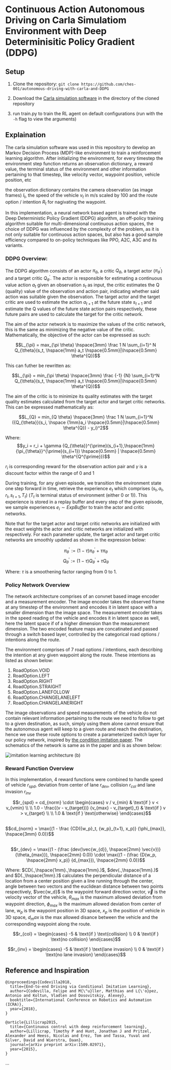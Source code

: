 # Continuous Action Autonomous Driving on Carla Simulatiom Environment with Deep Determinisitic Policy Gradient (DDPG)

## Setup
1. Clone the repository: `git clone https://github.com/ches-001/autonomous-driving-with-carla-and-DDPG`

2. Download the [Carla simulation software](https://tiny.carla.org/carla-0-9-8-linux) in the directory of the cloned repository

3. run train.py to train the RL agent on default configurations (run with the `-h` flag to view the arguments)

## Explaination
The carla simulation software was used in this repository to develop an Markov Decision Process (MDP)-like environment to train a reinforcement learning algorithm. After initializing the environment, for every timestep the environment step function returns an observation dictionary, a reward value, the terminal status of the environment and other information pertaining to that timestep, like velocity vector, waypoint position, vehicle position, etc

the observation dictionary contains the camera observation (as image frames) $I_t$, the speed of the vehicle $v_t$ in m/s scaled by 100 and the route option / intention $R_t$ for nagivating the waypoint.

In this implementation, a neural network based agent is trained with the Deep Deterministic Policy Gradient (DDPG) algorithm, an off-policy training algorithm suitable for multi-dimensional continuous action spaces, the choice of DDPG was influenced by the complexity of the problem, as it is not only suitable for continuous action spaces, but also has a good sample efficiency compared to on-policy techniques like PPO, A2C, A3C and its variants.

### DDPG Overview:
The DDPG algorithm consists of an actor $\pi_{\theta}$, a critic $Q_{\theta}$, a target actor (${\pi_{\theta}}^{\prime}$) and a target critic ${Q_{\theta}}^{\prime}$. The actor is responsible for estimating a continuous value action $a_t$ given an observation $s_t$ as input, the critic estimates the Q (quality) value of the observation and action pair, indicating whether said action was suitable given the observation. The target actor and the target critic are used to estimate the action $a_{t+1}$ at the future state $s_{t+1}$ and estimate the Q values of the future state action pairs respectively, these future pairs are used to calculate the target for the critic network.

The aim of the actor network is to maximize the values of the critic network, this is the same as minimizing the negative value of the critic. Mathematically, the objective of the actor can be expressed as such:

$$L_{\pi} = max_{\pi \theta} \hspace{3mm} \frac 1 N \sum_{i=1}^ N Q_{\theta}(s_t, \hspace{1mm} a_t \hspace{0.5mm}|\hspace{0.5mm} \theta^{Q})$$

This can futher be rewritten as:

$$L_{\pi} = min_{\pi \theta} \hspace{3mm} \frac {-1} {N} \sum_{i=1}^N Q_{\theta}(s_t, \hspace{1mm} a_t \hspace{0.5mm}|\hspace{0.5mm} \theta^{Q})$$

The aim of the critic is to minimize its quality estimates with the target quality estimates calculated from the target actor and target critic networks. This can be expressed mathematically as:

$$L_{Q} = min_{Q \theta} \hspace{3mm} \frac 1 N \sum_{i=1}^N ({Q_{\theta}}(s_i, \hspace {1mm}a_i \hspace{0.5mm}|\hspace{0.5mm} \theta^{Q}) - y_i)^2$$

Where: 
$$y_i = r_i + \gamma {Q_{\theta}}^{\prime}(s_{i+1},\hspace{1mm} {\pi_{\theta}}^{\prime}(s_{i+1})  \hspace{0.5mm} | \hspace{0.5mm} \theta^{Q^{\prime}})$$

$r_i$ is corresponding reward for the observation action pair and $\gamma$ is a discount factor within the range of 0 and 1


During training, for any given episode, we transition the environment state one step forward in time, retrieve the experience $e_t$ which comprises $(s_t, a_t, r_t, s_{t+1}, T_t)$ ($T_t$ is terminal status of environment (either 0 or 1)). This experience is stored in a replay buffer and every step of the given episode, we sample experiences $e_i \sim ExpBuffer$ to train the actor and critic networks.

Note that for the target actor and target critic networks are initialized with the exact weights the actor and critic networks are initialized with respectively. For each parameter update, the target actor and target critic networks are smoothly updated as shown in the expression below:

$${\pi_{\theta}}^{\prime} := (1 - \tau){\pi_{\theta}}^{\prime} + \tau \pi_{\theta}$$
$${Q_{\theta}}^{\prime} := (1 - \tau){Q_{\theta}}^{\prime} + \tau Q_{\theta}$$

Where: $\tau$ is a smoothening factor ranging from 0 to 1.

### Policy Network Overview
The network architecture comprises of an convnet based image encoder and a measurement encoder. The image encoder takes the observed frame at any timestep of the environment and encodes it in latent space with a smaller dimension than the image space. The measurement encoder takes in the speed reading of the vehicle and encodes it in latent space as well, here the latent space if of a higher dimension than the measurement dimension. The two encoded feature maps are concatinated and passed through a switch based layer, controlled by the categorical road options / intentions along the route.

The environment comprises of 7 road options / intentions, each describing the intention at any given waypoint along the route. These intentions as listed as shown below:

1. RoadOption.VOID
2. RoadOption.LEFT
3. RoadOption.RIGHT
4. RoadOption.STRAIGHT
5. RoadOption.LANEFOLLOW
6. RoadOption.CHANGELANELEFT
7. RoadOption.CHANGELANERIGHT

The image observations and speed measurements of the vehicle do not contain relevant information pertaining to the route we need to follow to get to a given destination, as such, simply using them alone cannot ensure that the autonomous agent will keep to a given route and reach the destination, hence we use these route options to create a parameterized switch layer for our policy network, inspired by [the condition imitation paper](https://vladlen.info/papers/conditional-imitation.pdf). The schematics of the network is same as in the paper and is as shown below:

![imitation learning architecture (b)](https://i.pinimg.com/736x/5f/58/bd/5f58bd036a7c0e293ff486e118a3a76e.jpg)

### Reward Function Overview
In this implementation, 4 reward functions were combined to handle speed of vehicle $r_{spd}$, deviation from center of lane $r_{dev}$, collision $r_{col}$ and lane invasion $r_{inv}$

$$r_{spd} = cd_{norm} \cdot \begin{cases}
v / v_{min} & \text{if } v < v_{vmin} \\ \\
1.0 - \frac{(v - v_{target})} {v_{max} - v_{target}_t} & \text{if } v > v_{target} \\ \\
1.0 & \text{if } \text{otherwise}
\end{cases}$$

<br>
$$cd_{norm} = \max{(1 - \frac {CD({w_p}_t, {w_p}_{t+1}, x_p)} {\phi_{max}}, \hspace{3mm} 0.0)}$$

<br>
<br>

$$r_{dev} = \max{(1 - (\frac {dev(\vec{w_{d}}, \hspace{2mm} \vec{v})} {\theta_{max}}), \hspace{2mm} 0.0)} \cdot \max{(1 - (\frac {D(w_p, \hspace{2mm} x_p)} {d_{max}}), \hspace{2mm} 0.0)}$$

Where: $CD(.,\hspace{1mm}.,\hspace{1mm}.)$, $dev(.,\hspace{1mm}.)$ and $D(.,\hspace{1mm}.)$ calculates the perpendicular distance of a location from a center position given a line running through the center, angle between two vectors and the euclidean distance between two points respectively, $\vec{w_d}$ is the waypoint forward direction vector, $\vec{v}$ is the velocity vector of the vehicle, $\theta_{max}$ is the maximum allowed deviation from waypoint direction, $\phi_{max}$ is the maximum allowed deviation from center of lane, $w_p$ is the waypoint position in 3D space, $x_p$ is the position of vehicle in 3D space, $d_max$ is the max allowed disance between the vehicle and the corresponding waypoint along the route.

$$r_{col} = \begin{cases}
    -5 & \text{if } \text{collision} \\
    0 & \text{if } \text{no collision}
\end{cases}$$

$$r_{inv} = \begin{cases}
    -5 & \text{if } \text{lane invasion} \\
    0 & \text{if } \text{no lane invasion}
\end{cases}$$


## Reference and Inspiration

```
@inproceedings{Codevilla2018,
  title={End-to-end Driving via Conditional Imitation Learning},
  author={Codevilla, Felipe and M{\"u}ller, Matthias and L{\'o}pez,
Antonio and Koltun, Vladlen and Dosovitskiy, Alexey},
  booktitle={International Conference on Robotics and Automation (ICRA)},
  year={2018},
}
```

```
@article{Lillicrap2015,
  title={Continuous control with deep reinforcement learning},
  author={Lillicrap, Timothy P and Hunt, Jonathan J and Pritzel, Alexander and Heess, Nicolas and Erez, Tom and Tassa, Yuval and Silver, David and Wierstra, Daan},
  journal={arXiv preprint arXiv:1509.02971},
  year={2015},
}
```
...
